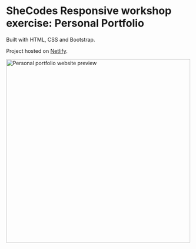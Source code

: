 # SheCodes Responsive workshop exercise: Personal Portfolio

Built with HTML, CSS and Bootstrap.

Project hosted on [Netlify](https://cranky-nobel-39f65f.netlify.app/).

<img src="https://awesomescreenshot.s3.amazonaws.com/image/2632137/16281873-ca660cd0765f2719fb29b8718d5fb415.png?X-Amz-Algorithm=AWS4-HMAC-SHA256&X-Amz-Credential=AKIAJSCJQ2NM3XLFPVKA%2F20211106%2Fus-east-1%2Fs3%2Faws4_request&X-Amz-Date=20211106T202346Z&X-Amz-Expires=28800&X-Amz-SignedHeaders=host&X-Amz-Signature=e474f4a5526ff26202303400eb9dc9002504e98b9f2ec5808bc6ed31a53979ea" alt="Personal portfolio website preview" width="500">
